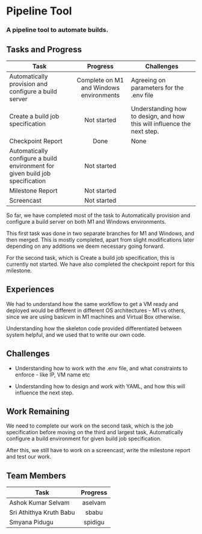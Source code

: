 # Pipeline Tool 

### A pipeline tool to automate builds.

## Tasks and Progress

| Task | Progress | Challenges
| ------------- |:-------------:| ---- |
| Automatically provision and configure a build server | Complete on M1 and Windows environments | Agreeing on parameters for the .env file  
| Create a build job specification |  Not started | Understanding how to design, and how this will influence the next step.
| Checkpoint Report | Done | None
| Automatically configure a build environment for given build job specification | Not started
| Milestone Report | Not started
| Screencast | Not started

So far, we have completed most of the task to Automatically provision and configure a build server on both M1 and Windows environments. 

This first task was done in two separate branches for M1 and Windows, and then merged. This is mostly completed, apart from slight modifications later depending on any additions we deem necessary going forward.

For the second task, which is Create a build job specification, this is currently not started. We have also completed the checkpoint report for this milestone.

## Experiences

We had to understand how the same workflow to get a VM ready and deployed would be different in different OS architectures - M1 vs others, since we are using basicvm in M1 machines and Virtual Box otherwise. 

Understanding how the skeleton code provided differentiated between system helpful, and we used that to write our own code.

## Challenges

- Understanding how to work with the .env file, and what constraints to enforce - like IP, VM name etc

- Understanding how to design and work with YAML, and how this will influence the next step.

## Work Remaining

We need to complete our work on the second task, which is the job specification before moving on the third and largest task, Automatically configure a build environment for given build job specification. 

After this, we still have to work on a screencast, write the milestone report and test our work.

## Team Members

| Task | Progress |
| ------------- |:-------------:|
|Ashok Kumar Selvam | aselvam |
|Sri Athithya Kruth Babu | sbabu |
|Smyana Pidugu | spidigu |
